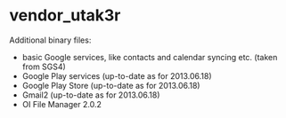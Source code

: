 vendor_utak3r
=============
Additional binary files:

- basic Google services, like contacts and calendar syncing etc. (taken from SGS4)
- Google Play services (up-to-date as for 2013.06.18)
- Google Play Store (up-to-date as for 2013.06.18)
- Gmail2 (up-to-date as for 2013.06.18)
- OI File Manager 2.0.2
